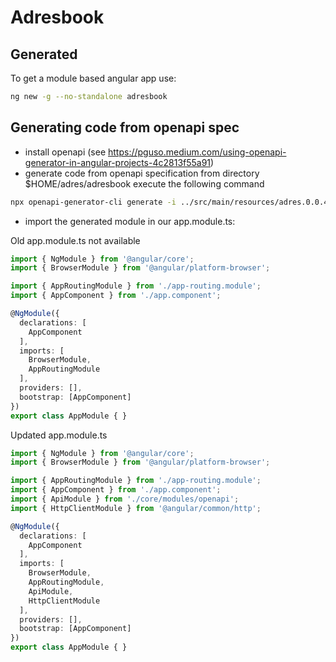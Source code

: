 # Adresbook

## Generated

To get a module based angular app use:
```bash
ng new -g --no-standalone adresbook
```

## Generating code from openapi spec


- install openapi (see https://pguso.medium.com/using-openapi-generator-in-angular-projects-4c2813f55a91)
- generate code from openapi specification from directory $HOME/adres/adresbook execute the following command


```bash
npx openapi-generator-cli generate -i ../src/main/resources/adres.0.0.4.yaml -g typescript-angular -o src/app/core/modules/openapi --additional-properties fileNaming=kebab-case,withInterfaces=true,ngVersion=17.3.12 --generate-alias-as-model
```

- import the generated module in our app.module.ts:

Old app.module.ts not available
```typescript
import { NgModule } from '@angular/core';
import { BrowserModule } from '@angular/platform-browser';

import { AppRoutingModule } from './app-routing.module';
import { AppComponent } from './app.component';

@NgModule({
  declarations: [
    AppComponent
  ],
  imports: [
    BrowserModule,
    AppRoutingModule
  ],
  providers: [],
  bootstrap: [AppComponent]
})
export class AppModule { }
```


Updated app.module.ts
```typescript
import { NgModule } from '@angular/core';
import { BrowserModule } from '@angular/platform-browser';

import { AppRoutingModule } from './app-routing.module';
import { AppComponent } from './app.component';
import { ApiModule } from './core/modules/openapi';
import { HttpClientModule } from '@angular/common/http';

@NgModule({
  declarations: [
    AppComponent
  ],
  imports: [
    BrowserModule,
    AppRoutingModule,
    ApiModule,
    HttpClientModule
  ],
  providers: [],
  bootstrap: [AppComponent]
})
export class AppModule { }
```
